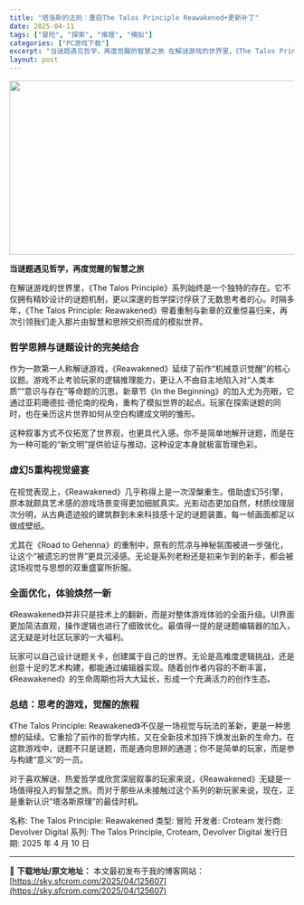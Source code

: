 ```yaml
---
title: "塔洛斯的法则：重启The Talos Principle Reawakened+更新补丁"
date: 2025-04-11
tags: ["冒险", "探索", "推理", "模拟"]
categories: ["PC游戏下载"]
excerpt: "当谜题遇见哲学，再度觉醒的智慧之旅 在解谜游戏的世界里，《The Talos Principle》系列始终是一个独特的存在。它不仅拥有精妙设计的谜题机制，更以深邃的哲学探讨俘获了无数思考者的心。时隔多年，《The Talos Principle: Reawakened》带着重制与新章的双重惊喜归来，&hellip;"
layout: post
---
```


<img class="aligncenter size-full wp-image-125608" src="https://sky.sfcrom.com/wp-content/uploads/2025/04/2025041100281380.webp" alt="" width="660" height="308" />
<p class="" data-start="34" data-end="91"><strong data-start="34" data-end="91">当谜题遇见哲学，再度觉醒的智慧之旅</strong></p>
<p class="" data-start="93" data-end="251">在解谜游戏的世界里，《The Talos Principle》系列始终是一个独特的存在。它不仅拥有精妙设计的谜题机制，更以深邃的哲学探讨俘获了无数思考者的心。时隔多年，《The Talos Principle: Reawakened》带着重制与新章的双重惊喜归来，再次引领我们走入那片由智慧和思辨交织而成的模拟世界。</p>

<h3 class="" data-start="253" data-end="271">哲学思辨与谜题设计的完美结合</h3>
<p class="" data-start="273" data-end="453">作为一款第一人称解谜游戏，《Reawakened》延续了前作“机械意识觉醒”的核心议题。游戏不止考验玩家的逻辑推理能力，更让人不由自主地陷入对“人类本质”“意识与存在”等命题的沉思。新章节《In the Beginning》的加入尤为亮眼，它通过亚莉珊德拉·德伦南的视角，重构了模拟世界的起点。玩家在探索谜题的同时，也在亲历这片世界如何从空白构建成文明的雏形。</p>
<p class="" data-start="455" data-end="524">这种叙事方式不仅拓宽了世界观，也更具代入感。你不是简单地解开谜题，而是在为一种可能的“新文明”提供验证与推动，这种设定本身就极富哲理色彩。</p>

<h3 class="" data-start="526" data-end="539">虚幻5重构视觉盛宴</h3>
<p class="" data-start="541" data-end="658">在视觉表现上，《Reawakened》几乎称得上是一次涅槃重生。借助虚幻5引擎，原本就颇具艺术感的游戏场景变得更加细腻真实。光影动态更加自然，材质纹理层次分明，从古典遗迹般的建筑群到未来科技感十足的谜题装置，每一帧画面都足以做成壁纸。</p>
<p class="" data-start="660" data-end="755">尤其在《Road to Gehenna》的重制中，原有的荒凉与神秘氛围被进一步强化，让这个“被遗忘的世界”更具沉浸感。无论是系列老粉还是初来乍到的新手，都会被这场视觉与思想的双重盛宴所折服。</p>

<h3 class="" data-start="757" data-end="772">全面优化，体验焕然一新</h3>
<p class="" data-start="774" data-end="867">《Reawakened》并非只是技术上的翻新，而是对整体游戏体验的全面升级。UI界面更加简洁直观，操作逻辑也进行了细致优化。最值得一提的是谜题编辑器的加入，这无疑是对社区玩家的一大福利。</p>
<p class="" data-start="869" data-end="976">玩家可以自己设计谜题关卡，创建属于自己的世界。无论是高难度逻辑挑战，还是创意十足的艺术构建，都能通过编辑器实现。随着创作者内容的不断丰富，《Reawakened》的生命周期也将大大延长，形成一个充满活力的创作生态。</p>

<h3 class="" data-start="978" data-end="996">总结：思考的游戏，觉醒的旅程</h3>
<p class="" data-start="998" data-end="1133">《The Talos Principle: Reawakened》不仅是一场视觉与玩法的革新，更是一种思想的延续。它重拾了前作的哲学内核，又在全新技术加持下焕发出新的生命力。在这款游戏中，谜题不只是谜题，而是通向思辨的通道；你不是简单的玩家，而是参与构建“意义”的一员。</p>
<p class="" data-start="1135" data-end="1229">对于喜欢解谜、热爱哲学或欣赏深层叙事的玩家来说，《Reawakened》无疑是一场值得投入的智慧之旅。而对于那些从未接触过这个系列的新玩家来说，现在，正是重新认识“塔洛斯原理”的最佳时机。</p>
名称: The Talos Principle: Reawakened
类型: 冒险
开发者: Croteam
发行商: Devolver Digital
系列: The Talos Principle, Croteam, Devolver Digital
发行日期: 2025 年 4 月 10 日

---
📖 **下载地址/原文地址：** 本文最初发布于我的博客网站：[https://sky.sfcrom.com/2025/04/125607](https://sky.sfcrom.com/2025/04/125607)
